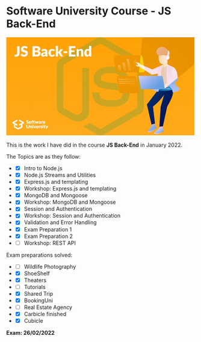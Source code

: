 # Software University Course - JS Back-End #

![js back-end](/js-back-end.jpg)

This is the work I have did in the course **JS Back-End** in January 2022.

The Topics are as they follow:

* - [x] Intro to Node.js
* - [x] Node.js Streams and Utilities
* - [x] Express.js and templating
* - [x] Workshop: Express.js and templating
* - [x] MongoDB and Mongoose
* - [x] Workshop: MongoDB and Mongoose
* - [x] Session and Authentication
* - [x] Workshop: Session and Authentication
* - [x] Validation and Error Handling
* - [x] Exam Preparation 1
* - [x] Exam Preparation 2
* - [ ] Workshop: REST API

Exam preparations solved:

* - [ ] Wildlife Photography
* - [x] ShoeShelf
* - [x] Theaters
* - [ ] Tutorials
* - [x] Shared Trip
* - [x] BookingUni
* - [ ] Real Estate Agency
* - [x] Carbicle finished
* - [x] Cubicle

**Exam: 26/02/2022**